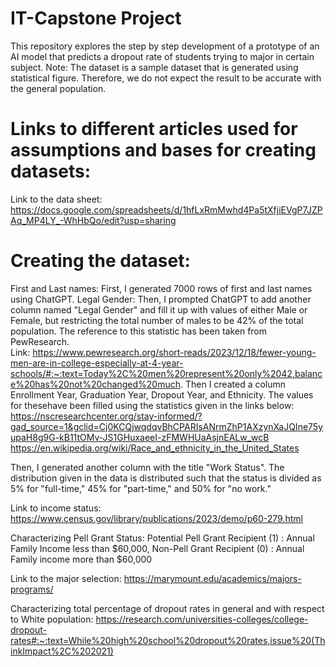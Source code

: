 # IT-Capstone Project    
This repository explores the step by step development of a prototype of an AI model that predicts a dropout rate of students trying to major in  certain subject. Note: The dataset is a sample dataset that is generated using statistical figure. Therefore, we do not expect the result to be accurate with the general population.   

# Links to different articles used for assumptions and bases for creating datasets:  
  
Link to the data sheet:  
https://docs.google.com/spreadsheets/d/1hfLxRmMwhd4Pa5tXfjiEVgP7JZPAq_MP4LY_-WhHbQo/edit?usp=sharing  

  # Creating the dataset:
  First and Last names: First, I generated 7000 rows of first and last names using ChatGPT. 
  Legal Gender: Then, I prompted ChatGPT to add another column named "Legal Gender" and fill it up with values of either Male or Female, but restricting the total number of males to be 42% of the total population. The reference to this statistic has been taken from PewResearch.    
  Link: https://www.pewresearch.org/short-reads/2023/12/18/fewer-young-men-are-in-college-especially-at-4-year-schools/#:~:text=Today%2C%20men%20represent%20only%2042,balance%20has%20not%20changed%20much.
  Then I created a column Enrollment Year, Graduation Year, Dropout Year, and Ethnicity. The values for thesehave been filled using the statistics given in the links below:
  https://nscresearchcenter.org/stay-informed/?gad_source=1&gclid=Cj0KCQjwqdqvBhCPARIsANrmZhP1AXzynXaJQIne75yupaH8g9G-kB11tOMv-JS1GHuxaeeI-zFMWHUaAsjnEALw_wcB
  https://en.wikipedia.org/wiki/Race_and_ethnicity_in_the_United_States

  Then, I generated another column with the title "Work Status". The distribution given in the data is distributed such that the status is divided as 5% for "full-time," 45% for "part-time," and 50% for "no work." 
    
 Link to income status: https://www.census.gov/library/publications/2023/demo/p60-279.html  

  Characterizing Pell Grant Status:  Potential Pell Grant Recipient (1) : Annual Family Income less than $60,000, Non-Pell Grant Recipient (0) : Annual Family income more than $60,000  
    
  Link to the major selection: https://marymount.edu/academics/majors-programs/

  Characterizing total percentage of dropout rates in general and with respect to White population:  https://research.com/universities-colleges/college-dropout-rates#:~:text=While%20high%20school%20dropout%20rates,issue%20(ThinkImpact%2C%202021)

  


